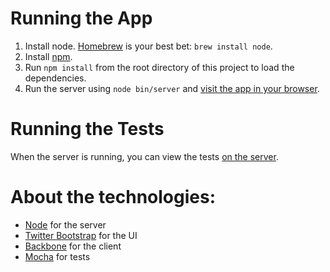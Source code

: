 # Running the App

1. Install node. [Homebrew](http://mxcl.github.com/homebrew/) is your best bet: `brew install node`.
2. Install [npm](http://npmjs.org/).
3. Run `npm install` from the root directory of this project to load the dependencies.
4. Run the server using `node bin/server` and [visit the app in your
   browser](http://localhost:4444).

# Running the Tests

When the server is running, you can view the tests [on the
server](http://localhost:4444/test).



# About the technologies:

- [Node](http://nodejs.org/) for the server
- [Twitter Bootstrap](http://twitter.github.com/bootstrap/) for the UI
- [Backbone](http://documentcloud.github.com/backbone/) for the client
- [Mocha](http://visionmedia.github.com/mocha/) for tests
